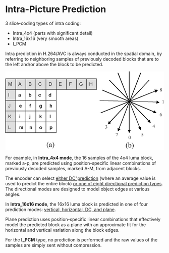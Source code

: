 # Intra-Picture Prediction

3 slice-coding types of intra coding:

- Intra_4x4 (parts with significant detail)
- Intra_16x16 (very smooth areas)
- I_PCM



Intra prediction in H.264/AVC is always conducted in the spatial domain, by referring to neighboring samples of previously decoded blocks that are to the left and/or above the block to be predicted.

![intra_4x4](./assets/intra.png)

For example, in **Intra_4x4 mode**, the 16 samples of the 4x4 luma block, marked a-p, are predicted using position-specific linear combinations of previously decoded samples, marked A-M, from adjacent blocks.

The encoder can select <u>either DC"prediction</u> (where an average value is used to predict the entire block) <u>or one of eight directional prediction types</u>. The directional modes are designed to model object edges at various angles.



In **Intra_16x16 mode**, the 16x16 luma block is predicted in one of four prediction modes: <u>vertical, horizontal, DC, and plane</u>.

Plane prediction uses position-specific linear combinations that effectively model the predicted block as a plane with an approximate fit for the horizontal and vertical variation along the block edges.

For the **I_PCM** type, no prediction is performed and the raw values of the samples are simply sent without compression.